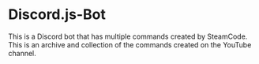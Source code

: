# Discord.js-Bot
This is a Discord bot that has multiple commands created by SteamCode. This is an archive and collection of the commands created on the YouTube channel. 
